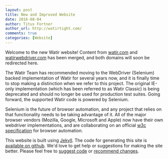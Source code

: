 ```yaml
---
layout: post
title: New and Improved Website
date: 2016-08-04
author: Titus Fortner
author_url: http://watirtight.com/
comments: true
categories: [Website]
---
```


Welcome to the new Watir website! Content from [watir.com](http://watir.com) and 
[watirwebdriver.com](http://watirwebdriver.com) has been merged, and both 
domains will soon be redirected here.

<!--more-->

 The Watir Team has recommended moving to the WebDriver (Selenium) backed 
 implementation of Watir for several years now, and it is finally time to stop 
 making a distinction when we refer to this project. The original 
 IE-only implementation (which has been referred to as Watir Classic) 
 is being deprecated and should no longer be used for production test suites. 
 Going forward, the supported Watir code is powered by Selenium. 
  
Selenium is the future of browser automation, and any project that relies on 
that functionality needs to be taking advantage of it. All of the major 
browser vendors (Mozilla, Google, Microsoft and Apple) now have their own 
webdriver implementations, and are collaborating on an official 
[w3c specification](http://w3c.github.io/webdriver/webdriver-spec.html) for 
browser automation.

This website is built using [Jekyll](https://jekyllrb.com/). 
The code for generating this site is
[available on github](https://github.com/watir/watir.github.io). We'd love to
get help or suggestions for making the site better. Please feel free to
[suggest code](https://github.com/watir/watir.github.io/pulls) or
 [recommend changes](https://github.com/watir/watir.github.io/issues).

